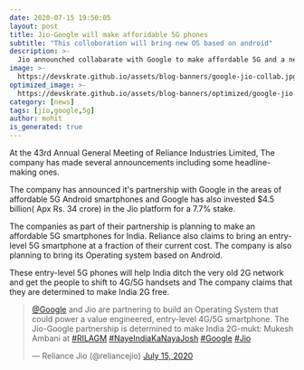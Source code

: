 ```yaml
---
date: 2020-07-15 19:50:05
layout: post
title: Jio-Google will make afforidable 5G phones
subtitle: "This colloboration will bring new OS based on android"
description: >-
  Jio announched collabarate with Google to make affordable 5G and a new OS based on Android and this is everything you need to know. 
image: >-
  https://devskrate.github.io/assets/blog-banners/google-jio-collab.jpg
optimized_image: >-
  https://devskrate.github.io/assets/blog-banners/optimized/google-jio-collab.webp
category: [news]
tags: [jio,google,5g]
author: mohit
is_generated: true
---
```

At the 43rd Annual General Meeting of Reliance Industries Limited, The company has made several announcements including some headline-making ones. 

The company has announced it's partnership with Google in the areas of affordable 5G Android smartphones and Google has also invested $4.5 billion( Apx Rs. 34 crore) in the Jio platform for a 7.7% stake.

The companies as part of their partnership is planning to make an affordable 5G smartphones for India. Reliance also claims to bring an entry-level 5G smartphone at a fraction of their current cost. The company is also planning to bring its Operating system based on Android.  

These entry-level 5G phones will help India ditch the very old 2G network and get the people to shift to 4G/5G handsets and The company claims that they are determined to make India 2G free.

<blockquote class="twitter-tweet"><p lang="en" dir="ltr"><a href="https://twitter.com/Google?ref_src=twsrc%5Etfw">@Google</a> and Jio are partnering to build an Operating System that could power a value engineered, entry-level 4G/5G smartphone. The Jio-Google partnership is determined to make India 2G-mukt: Mukesh Ambani at <a href="https://twitter.com/hashtag/RILAGM?src=hash&amp;ref_src=twsrc%5Etfw">#RILAGM</a> <a href="https://twitter.com/hashtag/NayeIndiaKaNayaJosh?src=hash&amp;ref_src=twsrc%5Etfw">#NayeIndiaKaNayaJosh</a> <a href="https://twitter.com/hashtag/Google?src=hash&amp;ref_src=twsrc%5Etfw">#Google</a> <a href="https://twitter.com/hashtag/Jio?src=hash&amp;ref_src=twsrc%5Etfw">#Jio</a></p>&mdash; Reliance Jio (@reliancejio) <a href="https://twitter.com/reliancejio/status/1283332015853465600?ref_src=twsrc%5Etfw">July 15, 2020</a></blockquote> <script async src="https://platform.twitter.com/widgets.js" charset="utf-8"></script>
